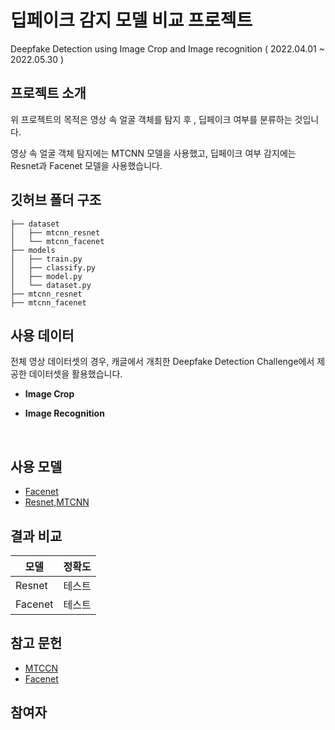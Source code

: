 # 딥페이크 감지 모델 비교 프로젝트
Deepfake Detection using Image Crop and Image recognition
( 2022.04.01 ~ 2022.05.30 )

## 프로젝트 소개
위 프로젝트의 목적은  영상 속 얼굴 객체를 탐지 후 , 딥페이크 여부를 분류하는 것입니다. <br>

영상 속 얼굴 객체 탐지에는 MTCNN 모델을 사용했고, 딥페이크 여부 감지에는 Resnet과 Facenet 모델을 사용했습니다.<br>

## 깃허브 폴더 구조

```Deepfake-Detection-Project
├── dataset
│   ├── mtcnn_resnet
│   └── mtcnn_facenet
├── models
│   ├── train.py
│   ├── classify.py
│   ├── model.py
│   └── dataset.py
├── mtcnn_resnet
├── mtcnn_facenet
```

## 사용 데이터
전체 영상 데이터셋의 경우, 캐글에서 개최한 Deepfake Detection Challenge에서 제공한 데이터셋을 활용했습니다. <br>

- **Image Crop**

- **Image Recognition** <br>
<br>


## 사용 모델

- [Facenet](https://drive.google.com/drive/folders/12aMYASGCKvDdkygSv1yQq8ns03AStDO) <br>
- [Resnet,MTCNN](https://github.com/timesler/facenet-pytorch/tree/master/models)


## 결과 비교

|모델|정확도|
|----|------|
|Resnet|테스트|
|Facenet|테스트|


## 참고 문헌

- [MTCCN](https://arxiv.org/abs/1604.02878) <br>
- [Facenet](https://jkisaaclee.kro.kr/keras/facenet/deep%20learning/computer%20vision/2019/10/01/how_to_develop_a_face_recognition_system_using_facenet_in_keras_ko/)

## 참여자



